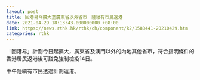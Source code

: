 ```yaml
---
layout: post
title: 回港易今擴大至廣東省以外省市　陸續有市民返港
date: 2021-04-29 18:13:43.000000000 +08:00
link: https://news.rthk.hk/rthk/ch/component/k2/1588441-20210429.htm
categories: rthk
---
```


「回港易」計劃今日起擴大，廣東省及澳門以外的內地其他省市，符合指明條件的香港居民返港後可豁免強制檢疫14日。

中午陸續有市民透過計劃返港。
